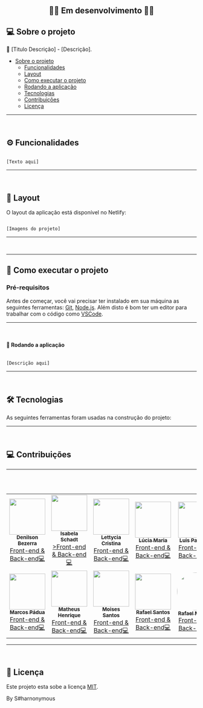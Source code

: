 <h1 align="center"S#harnonymous</h1>			
<br />


<h2 align="center">🚧🚀 Em desenvolvimento 🚀🚧</h2> 



## 💻 Sobre o projeto

💪 [Titulo Descrição] - [Descrição].

<!--ts-->

 * [Sobre o projeto](#-sobre-o-projeto)
   * [Funcionalidades](#%EF%B8%8F-funcionalidades)
   * [Layout](#-layout)
   * [Como executar o projeto](#-como-executar-o-projeto)
   * [Rodando a aplicação](#-rodando-a-aplicação)
   * [Tecnologias](#-tecnologias)
   * [Contribuições](#-contribuições)
   * [Licença](#-licença)
<!--te-->

---

<br />

## ⚙️ Funcionalidades

```

[Texto aqui]

```

---

<br />

## 🎨 Layout

O layout da aplicação está disponível no Netlify:

```

[Imagens do projeto]

```
---

<br />


---

## 🚀 Como executar o projeto

### Pré-requisitos

Antes de começar, você vai precisar ter instalado em sua máquina as seguintes ferramentas:
[Git](https://git-scm.com), [Node.js](https://nodejs.org/en/). 
Além disto é bom ter um editor para trabalhar com o código como [VSCode](https://code.visualstudio.com/).

---

<br />

#### 🧭 Rodando a aplicação

```

[Descrição aqui]

```
---

<br />

## 🛠 Tecnologias

As seguintes ferramentas foram usadas na construção do projeto:

---

<br />

## 💻 Contribuições
---

<table>
<tr>
<td align="center">
<a href="https://github.com/denilsonbezerra" class="circle">
    <img src="https://avatars.githubusercontent.com/u/97971798?v=4" class="circle" width="95"/> 
 <br />
  <sub><b>Denilson Bezerra</b></sub><br />Front-end & Back-end</a><a href="https://imalearningplace.com/" title="Imã Learning Place">💻</a></a>
</td>
 
 <td align="center">
  <a href="https://github.com/IsabelaSchadt">
    <img src="https://avatars.githubusercontent.com/u/116990892?v=4" width="95"/> 
 <br />
   <sub><b>Isabela Schadt</b></sub><br />>Front-end & Back-end</a><a href="https://imalearningplace.com/" title="Imã Learning Place">💻</a></a>
 </td>

<td align="center">
  <a href="https://github.com/lettyciasilva">
    <img src="https://avatars.githubusercontent.com/u/104375979?v=4" width="95"/> 
<br />
  <sub><b>Lettycia Cristina</b></sub><br />Front-end & Back-end</a><a href="https://imalearningplace.com/" title="Imã Learning Place">💻</a></a>
</td>
 
<td align="center">
  <a href="https://github.com/LuciaSantos81">
    <img src="https://avatars.githubusercontent.com/u/113800812?v=4" width="95"/> 
<br />
   <sub><b>Lúcia Maria</b></sub><br />Front-end & Back-end</a><a href="https://imalearningplace.com/" title="Imã Learning Place">💻</a></a>
</td>

<td align="center">
  <a href="https://github.com/pachecocaldas">
    <img src="https://avatars.githubusercontent.com/u/41549626?v=4" width="95"/> 
 <br />
   <sub><b>Luis Pacheco</b></sub><br />Front-end & Back-end</a><a href="https://imalearningplace.com/" title="Imã Learning Place">💻</a></a>
</td>
</tr>
  
 <tr>
   <td align="center">
  <a href="https://github.com/maarcosrx">
 <img src="https://avatars.githubusercontent.com/u/53311469?v=4" width="95"/> 
 <br>
    <sub><b>Marcos Pádua</b></sub><br />Front-end & Back-end</a><a href="https://imalearningplace.com/" title="Imã Learning Place">💻</a></a>
 </td>
 <br />  
  
   <td align="center">
 <a href="https://github.com/MatheusHenrique95">
 <img src="https://avatars.githubusercontent.com/u/115824012?v=4" width="95"/> 
 <br>
   <sub><b>Matheus Henrique</b></sub><br />Front-end & Back-end</a><a href="https://imalearningplace.com/" title="Imã Learning Place">💻</a></a>
 </td>
 <br />

 <td align="center">
  <a href="https://github.com/denilsonbezerra">
    <img src="https://avatars.githubusercontent.com/u/72143562?v=4" width="95"/> 
 <br />
   <sub><b>Moises Santos</b></sub><br />Front-end & Back-end</a><a href="https://imalearningplace.com/" title="Imã Learning Place">💻</a></a>
 </td>
 
 <td align="center">
  <a href="https://github.com/RafaelSantos22">
    <img src="https://avatars.githubusercontent.com/u/98282656?v=4" width="95"/> 
<br />
  <sub><b>Rafael Santos</b></sub><br />Front-end & Back-end</a><a href="https://imalearningplace.com/" title="Imã Learning Place">💻</a></a>
</td>
 
<td align="center">
 <a href="https://github.com/RafaeltiMoreira">
    <img style="border-radius: 50%;" src="https://avatars.githubusercontent.com/u/52933778?v=4" width="100px;" alt=""/> 
 <br />
   <sub><b>Rafael Moreira</b></sub><br />Front-end & Back-end</a><a href="https://imalearningplace.com/" title="Imã Learning Place">💻</a>
</td>

</tr>
</table>
 
---

<br />

## 📝 Licença

Este projeto esta sobe a licença [MIT](https://github.com/RafaeltiMoreira/sharnonymous-bank-ima/blob/main/LICENSE).

By S#harnonymous
